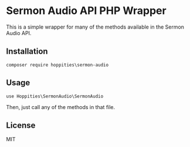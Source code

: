 # Sermon Audio API PHP Wrapper

This is a simple wrapper for many of the methods available in the Sermon Audio API.

## Installation

```
composer require hoppities\sermon-audio
```

## Usage

```
use Hoppities\SermonAudio\SermonAudio
```

Then, just call any of the methods in that file.

## License

MIT
